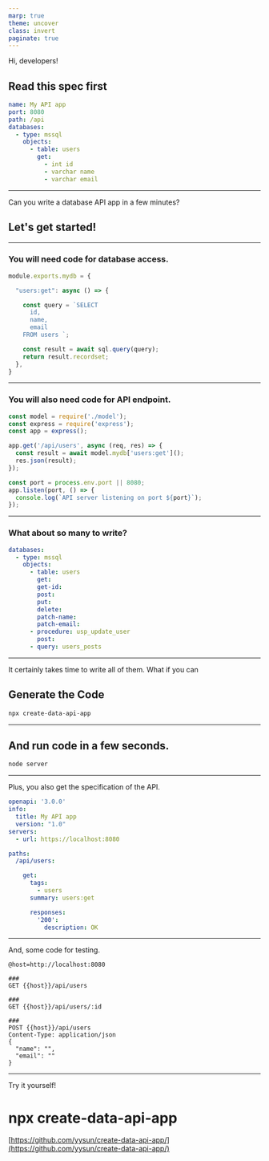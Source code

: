 ```yaml
---
marp: true
theme: uncover
class: invert
paginate: true
---
```


Hi, developers!

## Read this spec first

```yaml
name: My API app
port: 8080
path: /api
databases:
  - type: mssql
    objects:
      - table: users
        get:
          - int id
          - varchar name
          - varchar email
```

---

Can you write a database API app in a few minutes?

## Let's get started!

---

### You will need code for database access.

>

```javascript
module.exports.mydb = {

  "users:get": async () => {

    const query = `SELECT
      id,
      name,
      email
    FROM users `;

    const result = await sql.query(query);
    return result.recordset;
  },
}
```

---

### You will also need code for API endpoint.

>

```javascript
const model = require('./model');
const express = require('express');
const app = express();

app.get('/api/users', async (req, res) => {
  const result = await model.mydb['users:get']();
  res.json(result);
});

const port = process.env.port || 8080;
app.listen(port, () => {
  console.log(`API server listening on port ${port}`);
});
```

---

### What about so many to write?

```yaml
databases:
  - type: mssql
    objects:
      - table: users
        get:
        get-id:
        post:
        put:
        delete:
        patch-name:
        patch-email:
      - procedure: usp_update_user
        post:
      - query: users_posts
```

---

It certainly takes time to write all of them. What if you can

## Generate the Code

```bash
npx create-data-api-app
```

---

## And run code in a few seconds.

```bash
node server
```

---

Plus, you also get the specification of the API.

>

```yaml
openapi: '3.0.0'
info:
  title: My API app
  version: "1.0"
servers:
  - url: https://localhost:8080

paths:
  /api/users:

    get:
      tags:
        - users
      summary: users:get

      responses:
        '200':
          description: OK
```

---

And, some code for testing.

```
@host=http://localhost:8080

###
GET {{host}}/api/users

###
GET {{host}}/api/users/:id

###
POST {{host}}/api/users
Content-Type: application/json
{
  "name": "",
  "email": ""
}
```

---

Try it yourself!

# npx create-data-api-app

[https://github.com/yysun/create-data-api-app/](https://github.com/yysun/create-data-api-app/)


